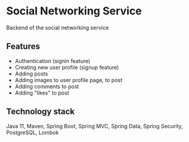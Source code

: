 # Social Networking Service
Backend of the social networking service

## Features
- Authentication (signin feature)
- Creating new user profile (signup feature)
- Adding posts
- Adding images to user profile page, to post
- Adding comments to post
- Adding "likes" to post

## Technology stack
Java 11, Maven, Spring Boot, Spring MVC, Spring Data, Spring Security, PostgreSQL, Lombok
